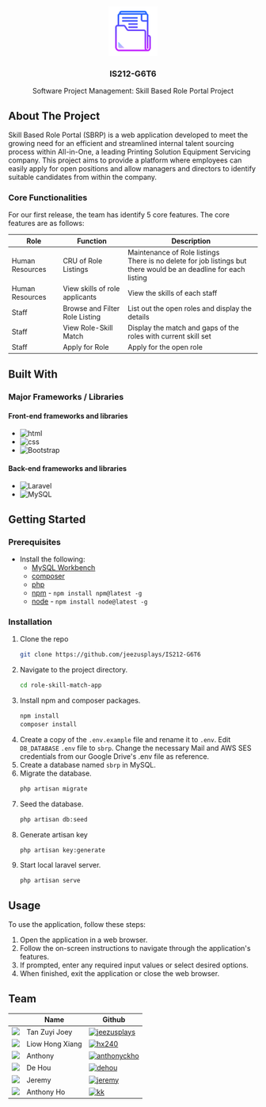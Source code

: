 <br />
<div align="center">
  <a href="https://github.com/jeezusplays/IS212-G6T6">
    <img src="assets/readme_logo.png" alt="Logo" width="100" height="100">
  </a>

<h3 align="center">IS212-G6T6</h3>

  <p align="center">
    Software Project Management: Skill Based Role Portal Project
  </p>
</div>


## About The Project
Skill Based Role Portal (SBRP) is a web application developed to meet the growing need for an efficient and streamlined internal talent sourcing process within All-in-One, a leading Printing Solution Equipment Servicing company. This project aims to provide a platform where employees can easily apply for open positions and allow managers and directors to identify suitable candidates from within the company.

### Core Functionalities
For our first release, the team has identify 5 core features. The core features are as follows:

| Role | Function | Description |
| ----------- | ----------- | ----------- |
| Human Resources | CRU of Role Listings | Maintenance of Role listings <br> There is no delete for job listings but there would be an deadline for each listing |
| Human Resources | View skills of role applicants | View the skills of each staff |
| Staff | Browse and Filter Role Listing | List out the open roles and display the details |
| Staff | View Role-Skill Match | Display the match and gaps of the roles with current skill set |
| Staff | Apply for Role | Apply for the open role | 

## Built With
### Major Frameworks / Libraries 

#### Front-end frameworks and libraries
- ![html](https://img.shields.io/badge/HTML5-E34F26.svg?style=for-the-badge&logo=HTML5&logoColor=white)
- ![css](https://img.shields.io/badge/CSS3-1572B6.svg?style=for-the-badge&logo=CSS3&logoColor=white)
- ![Bootstrap](https://img.shields.io/badge/Bootstrap-7952B3.svg?style=for-the-badge&logo=Bootstrap&logoColor=white)

#### Back-end frameworks and libraries
- ![Laravel](https://img.shields.io/badge/Laravel-FF2D20.svg?style=for-the-badge&logo=Laravel&logoColor=white)
- ![MySQL](https://img.shields.io/badge/MySQL-4479A1.svg?style=for-the-badge&logo=MySQL&logoColor=white)

## Getting Started
### Prerequisites
* Install the following:
  * [MySQL Workbench](https://dev.mysql.com/downloads/workbench/)
  * [composer](https://getcomposer.org/download/) 
  * [php](https://www.php.net/downloads)
  * [npm](https://www.npmjs.com/get-npm) - `npm install npm@latest -g`
  * [node](https://nodejs.org/en/download/) - `npm install node@latest -g`

### Installation
1. Clone the repo
   ```sh
   git clone https://github.com/jeezusplays/IS212-G6T6
    ```
2. Navigate to the project directory.
    ```sh
    cd role-skill-match-app
    ```
3. Install npm and composer packages.
    ```sh
    npm install
    composer install
    ```
4. Create a copy of the `.env.example` file and rename it to `.env`. Edit `DB_DATABASE` `.env` file to `sbrp`. Change the necessary Mail and AWS SES credentials from our Google Drive's .env file as reference.
5. Create a database named `sbrp` in MySQL.
6. Migrate the database.
    ```sh
    php artisan migrate
    ```
7. Seed the database.
    ```sh
    php artisan db:seed
    ```
9. Generate artisan key
    ```sh
    php artisan key:generate
    ```
10. Start local laravel server.
    ```sh
    php artisan serve
    ```

## Usage
To use the application, follow these steps:
1. Open the application in a web browser.
2. Follow the on-screen instructions to navigate through the application's features.
3. If prompted, enter any required input values or select desired options.
4. When finished, exit the application or close the web browser.

## Team
|| Name | Github | 
|-----------| ----------- | ----------- | 
|<img src="https://avatars.githubusercontent.com/u/68149788?v=4" width="100"></img>|Tan Zuyi Joey|[![jeezusplays](https://img.shields.io/badge/GitHub-181717.svg?style=for-the-badge&logo=GitHub&logoColor=white)](https://github.com/jeezusplays)|
|<img src="https://avatars.githubusercontent.com/u/111420736?v=4" width="100"></img>|Liow Hong Xiang|[![hx240](https://img.shields.io/badge/GitHub-181717.svg?style=for-the-badge&logo=GitHub&logoColor=white)](https://github.com/hx240)|
|<img src="https://avatars.githubusercontent.com/u/111410622?v=4" width="100"></img>|Anthony|[![anthonyckho](https://img.shields.io/badge/GitHub-181717.svg?style=for-the-badge&logo=GitHub&logoColor=white)](https://github.com/anthonyckho)|
|<img src="https://avatars.githubusercontent.com/u/144538254?v=4" width="100"></img>|De Hou|[![dehou](https://img.shields.io/badge/GitHub-181717.svg?style=for-the-badge&logo=GitHub&logoColor=white)](https://github.com/dehou37)|
|<img src="https://avatars.githubusercontent.com/u/65487985?v=4" width="100"></img>|Jeremy|[![jeremy](https://img.shields.io/badge/GitHub-181717.svg?style=for-the-badge&logo=GitHub&logoColor=white)](https://github.com/jeremygmc)|
|<img src="https://avatars.githubusercontent.com/u/140048767?v=4" width="100"></img>|Anthony Ho|[![kk](https://img.shields.io/badge/GitHub-181717.svg?style=for-the-badge&logo=GitHub&logoColor=white)](https://github.com/kantkawkhin3)|


